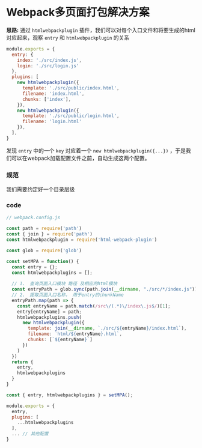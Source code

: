# Webpack多页面打包解决方案

**思路:** 通过 `htmlwebpackplugin` 插件，我们可以对每个入口文件和将要生成的html对应起来，观察 `entry` 和 `htmlwebpackplugin` 的关系

```js
module.exports = {
  entry: {
    index: './src/index.js',
    login: './src/login.js'
  },
  plugins: [
    new htmlwebpackplugin({
      template: './src/public/index.html',
      filename: 'index.html',
      chunks: ['index'],
    }),
    new htmlwebpackplugin({
      template: './src/public/login.html',
      filename: 'login.html'
    }),
  ],
}
```
发现 `entry` 中的一个 `key` 对应着一个 `new htmlwebpackplugin({...})` ，于是我们可以在webpack加载配置文件之前，自动生成这两个配置。

### 规范

我们需要约定好一个目录层级

### code
```js
// webpack.config.js

const path = require('path')
const { join } = require('path')
const htmlwebpackplugin = require('html-webpack-plugin')

const glob = require('glob')

const setMPA = function() {
  const entry = {};
  const htmlwebpackplugins = [];
  
  // 1、 查询页面入口模块 路径 及相应的html模块
  const entryPath = glob.sync(path.join(__dirname, "./src/*/index.js"))
  // 2、 提取页面入口名称， 用于entry的chunkName
  entryPath.map(path => {
    const entryName = path.match(/src\/(.*)\/index\.js$/)[1];
    entry[entryName] = path;
    htmlwebpackplugins.push(
      new htmlwebpackplugin({
        template: join(__dirname, `./src/${entryName}/index.html`),
        filename: `html/${entryName}.html`,
        chunks: [`${entryName}`]
      })
    )
  })
  return {
    entry,
    htmlwebpackplugins
  }
}

const { entry, htmlwebpackplugins } = setMPA();

module.exports = {
  entry,
  plugins: [
    ...htmlwebpackplugins
  ],
  ... // 其他配置
}

```